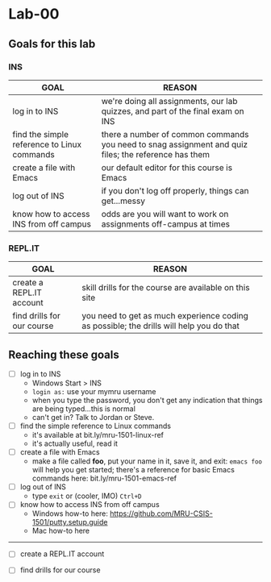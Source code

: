 # Lab-00

## Goals for this lab

### INS
| GOAL| REASON|
| --- | --- |
| log in to INS | we're doing all assignments, our lab quizzes, and part of the final exam on INS |
| find the simple reference to Linux commands | there a number of common commands you need to snag assignment and quiz files; the reference has them |
| create a file with Emacs | our default editor for this course is Emacs |
| log out of INS | if you don't log off properly, things can get...messy |
| know how to access INS from off campus | odds are you will want to work on assignments off-campus at times |

### <span>REPL.IT</span>

| GOAL| REASON|
| --- | --- |
| create a REPL.IT account | skill drills for the course are available on this site |
| find drills for our course | you need to get as much experience coding as possible; the drills will help you do that |

## Reaching these goals

- [ ] log in to INS
	- Windows Start > INS
	- `login as:` use your mymru username
	- when you type the password, you don't get any indication that things are being typed...this is normal
	- can't get in? Talk to Jordan or Steve.
- [ ] find the simple reference to Linux commands
	- it's available at bit.ly/mru-1501-linux-ref
	- it's actually useful, read it
- [ ] create a file with Emacs
	- make a file called **foo**, put your name in it, save it, and exit: `emacs foo` will help you get started; there's a reference for basic Emacs commands here: bit.ly/mru-1501-emacs-ref
- [ ] log out of INS
	- type `exit` or (cooler, IMO) `Ctrl+D`
- [ ] know how to access INS from off campus
	- Windows how-to here: https://github.com/MRU-CSIS-1501/putty.setup.guide
	- Mac how-to here 
---
- [ ] create a REPL.IT account
- [ ] find drills for our course


<!--stackedit_data:
eyJoaXN0b3J5IjpbLTc4MzIwMDIyOF19
-->
